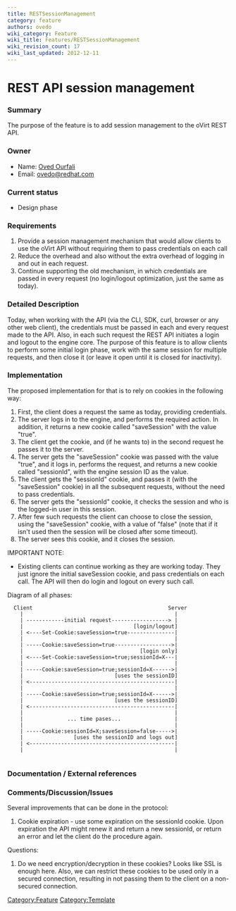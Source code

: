 ```yaml
---
title: RESTSessionManagement
category: feature
authors: ovedo
wiki_category: Feature
wiki_title: Features/RESTSessionManagement
wiki_revision_count: 17
wiki_last_updated: 2012-12-11
---
```


# REST API session management

### Summary

The purpose of the feature is to add session management to the oVirt REST API.

### Owner

*   Name: [ Oved Ourfali](User:Ovedo)
*   Email: <ovedo@redhat.com>

### Current status

*   Design phase

### Requirements

1.  Provide a session management mechanism that would allow clients to use the oVirt API without requiring them to pass credentials on each call
2.  Reduce the overhead and also without the extra overhead of logging in and out in each request.
3.  Continue supporting the old mechanism, in which credentials are passed in every request (no login/logout optimization, just the same as today).

### Detailed Description

Today, when working with the API (via the CLI, SDK, curl, browser or any other web client), the credentials must be passed in each and every request made to the API. Also, in each such request the REST API initiates a login and logout to the engine core. The purpose of this feature is to allow clients to perform some initial login phase, work with the same session for multiple requests, and then close it (or leave it open until it is closed for inactivity).

### Implementation

The proposed implementation for that is to rely on cookies in the following way:

1.  First, the client does a request the same as today, providing credentials.
2.  The server logs in to the engine, and performs the required action. In addition, it returns a new cookie called "saveSession" with the value "true".
3.  The client get the cookie, and (if he wants to) in the second request he passes it to the server.
4.  The server gets the "saveSession" cookie was passed with the value "true", and it logs in, performs the request, and returns a new cookie called "sessionId", with the engine session ID as the value.
5.  The client gets the "sessionId" cookie, and passes it (with the "saveSession" cookie) in all the subsequent requests, without the need to pass credentials.
6.  The server gets the "sessionId" cookie, it checks the session and who is the logged-in user in this session.
7.  After few such requests the client can choose to close the session, using the "saveSession" cookie, with a value of "false" (note that if it isn't used then the session will be closed after some timeout).
8.  The server sees this cookie, and it closes the session.

IMPORTANT NOTE:

*   Existing clients can continue working as they are working today. They just ignore the initial saveSession cookie, and pass credentials on each call. The API will then do login and logout on every such call.

Diagram of all phases:

      Client                                           Server
        |                                                |
        | ------------initial request------------------> |
        |                                   [login/logout]
        | <----Set-Cookie:saveSession=true---------------|
        |                                                |
        | -----Cookie:saveSession=true------------------>|
        |                                     [login only]
        | <----Set-Cookie:saveSession=true;sessionId=X---|
        |                                                |
        | -----Cookie:saveSession=true;sessionId=X------>|
        |                             [uses the sessionID]
        | <----------------------------------------------|
        |                                                |
        | -----Cookie:saveSession=true;sessionId=X------>|
        |                             [uses the sessionID]
        | <----------------------------------------------|
        |                                                |
        |              ... time pases...                 |
        |                                                |
        | -----Cookie:sessionId=X;saveSession=false----->|
        |                [uses the sessionID and logs out]
        | <----------------------------------------------|
        |                                                |
       

### Documentation / External references

### Comments/Discussion/Issues

Several improvements that can be done in the protocol:

1.  Cookie expiration - use some expiration on the sessionId cookie. Upon expiration the API might renew it and return a new sessionId, or return an error and let the client do the procedure again.

Questions:

1.  Do we need encryption/decryption in these cookies? Looks like SSL is enough here. Also, we can restrict these cookies to be used only in a secured connection, resulting in not passing them to the client on a non-secured connection.

<Category:Feature> <Category:Template>
